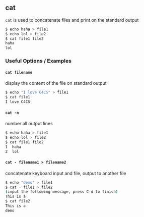 ---
---

cat
--

`cat` is used to concatenate files and print on the standard output

~~~ bash
$ echo haha > file1
$ echo lol > file2
$ cat file1 file2
haha
lol
~~~

<!--more-->

### Useful Options / Examples

#### `cat filename`

display the content of the file on standard output

~~~ bash
$ echo "I love C4CS" > file1
$ cat file1
I love C4CS
~~~ 

#### `cat -n`

number all output lines

~~~ bash
$ echo haha > file1
$ echo lol > file2
$ cat file1 file2
1  haha
2  lol
~~~

#### `cat - filename1 > filename2`

concatenate keyboard input and file, output to another file

~~~ bash
$ echo "demo" > file1
$ cat - file1 > file2
(input the following message, press C-d to finish)
This is a
$ cat file2
This is a
demo
~~~


